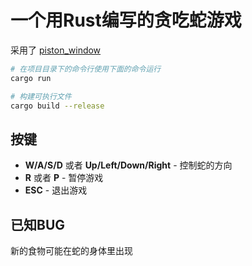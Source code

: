 # 一个用Rust编写的贪吃蛇游戏

采用了 [piston_window](https://github.com/PistonDevelopers/piston_window) 

```bash
# 在项目目录下的命令行使用下面的命令运行
cargo run

# 构建可执行文件
cargo build --release
```

## 按键
- **W/A/S/D** 或者 **Up/Left/Down/Right** - 控制蛇的方向
- **R** 或者 **P** - 暂停游戏
- **ESC** - 退出游戏

## 已知BUG
新的食物可能在蛇的身体里出现